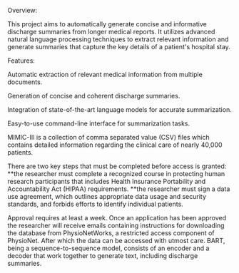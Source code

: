 Overview:

This project aims to automatically generate concise and informative discharge summaries from longer medical reports. It utilizes advanced natural language processing techniques to extract relevant information and generate summaries that capture the key details of a patient's hospital stay.

Features:

Automatic extraction of relevant medical information from multiple documents.

Generation of concise and coherent discharge summaries.

Integration of state-of-the-art language models for accurate summarization.

Easy-to-use command-line interface for summarization tasks.

MIMIC-III is a collection of comma separated value (CSV) files which contains detailed information regarding the clinical care of nearly 40,000 patients.

There are two key steps that must be completed before access is granted:
**the researcher must complete a recognized course in protecting human research participants that includes Health Insurance Portability and Accountability Act (HIPAA) requirements.
**the researcher must sign a data use agreement, which outlines appropriate data usage and security standards, and forbids efforts to identify individual patients.

Approval requires at least a week. Once an application has been approved the researcher will receive emails containing instructions for downloading the database from PhysioNetWorks, a restricted access component of PhysioNet. After which the data can be accessed with utmost care.
BART, being a sequence-to-sequence model, consists of an encoder and a decoder that work together to generate text, including discharge summaries.
